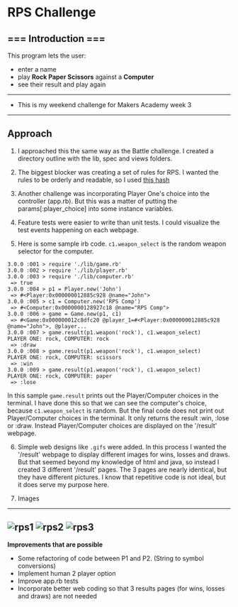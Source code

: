 # RPS Challenge
=== Introduction ===
---------

This program lets the user:
- enter a name
- play **Rock Paper Scissors** against a **Computer** 
- see their result and play again


----
- This is my weekend challenge for Makers Academy week 3
----
Approach
-------
1. I approached this the same way as the Battle challenge.  I created a directory outline with the lib, spec and views folders.

2. The biggest blocker was creating a set of rules for RPS.  I wanted the rules to be orderly and readable, so I used [this hash](https://stackoverflow.com/questions/10923486/hw-impossibility-create-a-rock-paper-scissors-program-in-ruby-without-using-c)

3. Another challenge was incorporating Player One's choice into the controller (app.rb).  But this was a matter of putting the params[:player_choice] into some instance variables.

4. Feature tests were easier to write than unit tests.  I could visualize the test events happening on each webpage.

5. Here is some sample irb code.  ```c1.weapon_select``` is the random weapon selector for the computer.

```
3.0.0 :001 > require './lib/game.rb'
3.0.0 :002 > require './lib/player.rb'
3.0.0 :003 > require './lib/computer.rb'
 => true
3.0.0 :004 > p1 = Player.new('John')
 => #<Player:0x000000012885c928 @name="John">
3.0.0 :005 > c1 = Computer.new('RPS Comp')
 => #<Computer:0x0000000128927c18 @name="RPS Comp">
3.0.0 :006 > game = Game.new(p1, c1)
 => #<Game:0x000000012c8dfc20 @player_1=#<Player:0x000000012885c928 @name="John">, @player...
3.0.0 :007 > game.result(p1.weapon('rock'), c1.weapon_select)
PLAYER ONE: rock, COMPUTER: rock
 => :draw
3.0.0 :008 > game.result(p1.weapon('rock'), c1.weapon_select)
PLAYER ONE: rock, COMPUTER: scissors
 => :win
3.0.0 :009 > game.result(p1.weapon('rock'), c1.weapon_select)
PLAYER ONE: rock, COMPUTER: paper
 => :lose
```
In this sample ```game.result``` prints out the Player/Computer choices in the terminal.  I have done this so that we can see the computer's choice, because ```c1.weapon_select``` is random.  But the final code does not print out Player/Computer choices in the terminal.  It only returns the result :win, :lose or :draw.  Instead Player/Computer choices are displayed on the '/result' webpage.

6. Simple web designs like ```.gifs``` were added.  In this process I wanted the '/result' webpage to display different images for wins, losses and draws.  But that seemed beyond my knowledge of html and java, so instead I created 3 different '/result' pages.  The 3 pages are nearly identical, but they have different pictures.  I know that repetitive code is not ideal, but it does serve my purpose here.

7. Images

----
![rps1](https://imgur.com/nDcrpg5m.png) ![rps2](https://imgur.com/80lK0UNm.png) ![rps3](https://imgur.com/pFyQ5kWm.png)
----


**Improvements that are possible**

* Some refactoring of code between P1 and P2.  (String to symbol conversions)
* Implement human 2 player option 
* Improve app.rb tests
* Incorporate better web coding so that 3 results pages (for wins, losses and draws) are not needed
